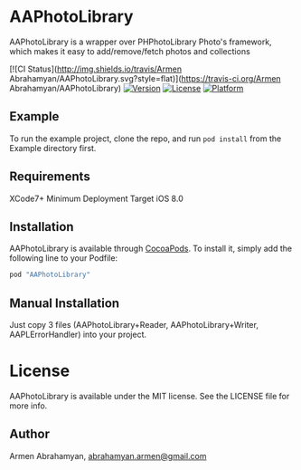 # AAPhotoLibrary
AAPhotoLibrary is a wrapper over PHPhotoLibrary Photo's framework, which makes it easy to add/remove/fetch photos and collections

[![CI Status](http://img.shields.io/travis/Armen Abrahamyan/AAPhotoLibrary.svg?style=flat)](https://travis-ci.org/Armen Abrahamyan/AAPhotoLibrary)
[![Version](https://img.shields.io/cocoapods/v/AAPhotoLibrary.svg?style=flat)](http://cocoapods.org/pods/AAPhotoLibrary)
[![License](https://img.shields.io/cocoapods/l/AAPhotoLibrary.svg?style=flat)](http://cocoapods.org/pods/AAPhotoLibrary)
[![Platform](https://img.shields.io/cocoapods/p/AAPhotoLibrary.svg?style=flat)](http://cocoapods.org/pods/AAPhotoLibrary)

## Example

To run the example project, clone the repo, and run `pod install` from the Example directory first.

## Requirements
XCode7+
Minimum Deployment Target iOS 8.0

## Installation

AAPhotoLibrary is available through [CocoaPods](http://cocoapods.org). To install
it, simply add the following line to your Podfile:

```ruby
pod "AAPhotoLibrary"
```

## Manual Installation
Just copy 3 files (AAPhotoLibrary+Reader, AAPhotoLibrary+Writer, AAPLErrorHandler) into your project.

# License

AAPhotoLibrary is available under the MIT license. See the LICENSE file for more info.

## Author

Armen Abrahamyan, abrahamyan.armen@gmail.com

